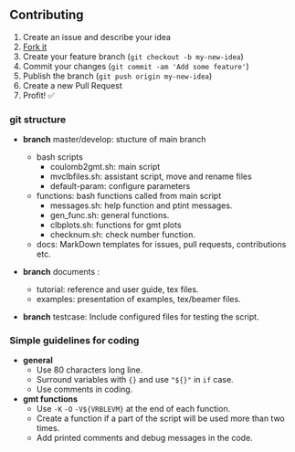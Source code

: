 ## Contributing

1. Create an issue and describe your idea
2. [Fork it](https://github.com/demanasta/coulomb2gmt/network#fork-destination-box)
3. Create your feature branch (`git checkout -b my-new-idea`)
4. Commit your changes (`git commit -am 'Add some feature'`)
5. Publish the branch (`git push origin my-new-idea`)
6. Create a new Pull Request
7. Profit! :white_check_mark:

### git structure

* __branch__ master/develop: stucture of main branch
  	* bash scripts
  		* coulomb2gmt.sh: main script
  		* mvclbfiles.sh: assistant script, move and rename files
  		* default-param: configure parameters
  	* functions: bash functions called from main script
  		* messages.sh: help function and ptint messages.
  		* gen_func.sh: general functions.
  		* clbplots.sh: functions for gmt plots
  		* checknum.sh: check number function.
  	* docs: MarkDown templates for issues, pull requests, contributions etc.
  		
  	
* __branch__ documents :
	* tutorial: reference and user guide, tex files.
	* examples: presentation of examples, tex/beamer files.
	
* __branch__ testcase: Include configured files for testing the script.

### Simple guidelines for coding

* __general__
	* Use 80 characters long line.
	* Surround variables with `{}` and use `"${}"` in `if` case.
	* Use comments in coding.
* __gmt functions__
	* Use `-K` `-O` `-V${VRBLEVM}` at the end of each function. 
	* Create a function if a part of the script will be used more than two times.
	* Add printed comments and debug messages in the code.